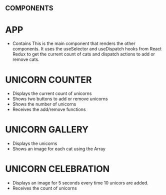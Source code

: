 ## COMPONENTS

# APP

- Contains
  This is the main component that renders the other components. It uses the useSelector and useDispatch hooks from React Redux to get the current count of cats and dispatch actions to add or remove cats.

# UNICORN COUNTER

- Displays the current count of unicorns
- Shows two buttons to add or remove unicorns
- Shows the number of unicorns
- Receives the add/remove functions

# UNICORN GALLERY

- Displays the unicorns
- Shows an image for each cat using the Array

# UNICORN CELEBRATION

- Displays an image for 5 seconds every time 10 unicors are added.
- Receives the count of unicorns
